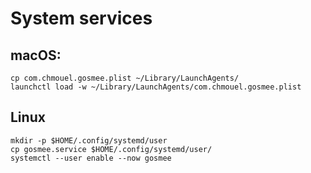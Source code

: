 # System services

## macOS:

```shell
cp com.chmouel.gosmee.plist ~/Library/LaunchAgents/
launchctl load -w ~/Library/LaunchAgents/com.chmouel.gosmee.plist
```

## Linux

```shell
mkdir -p $HOME/.config/systemd/user
cp gosmee.service $HOME/.config/systemd/user/
systemctl --user enable --now gosmee
```
